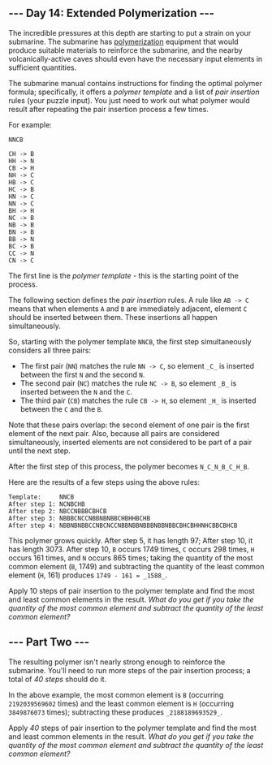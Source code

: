 \--- Day 14: Extended Polymerization ---
----------------------------------------

The incredible pressures at this depth are starting to put a strain on your submarine. The submarine has [polymerization](https://en.wikipedia.org/wiki/Polymerization) equipment that would produce suitable materials to reinforce the submarine, and the nearby volcanically-active caves should even have the necessary input elements in sufficient quantities.

The submarine manual contains instructions for finding the optimal polymer formula; specifically, it offers a _polymer template_ and a list of _pair insertion_ rules (your puzzle input). You just need to work out what polymer would result after repeating the pair insertion process a few times.

For example:

    NNCB
    
    CH -> B
    HH -> N
    CB -> H
    NH -> C
    HB -> C
    HC -> B
    HN -> C
    NN -> C
    BH -> H
    NC -> B
    NB -> B
    BN -> B
    BB -> N
    BC -> B
    CC -> N
    CN -> C
    

The first line is the _polymer template_ - this is the starting point of the process.

The following section defines the _pair insertion_ rules. A rule like `AB -> C` means that when elements `A` and `B` are immediately adjacent, element `C` should be inserted between them. These insertions all happen simultaneously.

So, starting with the polymer template `NNCB`, the first step simultaneously considers all three pairs:

*   The first pair (`NN`) matches the rule `NN -> C`, so element `_C_` is inserted between the first `N` and the second `N`.
*   The second pair (`NC`) matches the rule `NC -> B`, so element `_B_` is inserted between the `N` and the `C`.
*   The third pair (`CB`) matches the rule `CB -> H`, so element `_H_` is inserted between the `C` and the `B`.

Note that these pairs overlap: the second element of one pair is the first element of the next pair. Also, because all pairs are considered simultaneously, inserted elements are not considered to be part of a pair until the next step.

After the first step of this process, the polymer becomes `N_C_N_B_C_H_B`.

Here are the results of a few steps using the above rules:

    Template:     NNCB
    After step 1: NCNBCHB
    After step 2: NBCCNBBBCBHCB
    After step 3: NBBBCNCCNBBNBNBBCHBHHBCHB
    After step 4: NBBNBNBBCCNBCNCCNBBNBBNBBBNBBNBBCBHCBHHNHCBBCBHCB
    

This polymer grows quickly. After step 5, it has length 97; After step 10, it has length 3073. After step 10, `B` occurs 1749 times, `C` occurs 298 times, `H` occurs 161 times, and `N` occurs 865 times; taking the quantity of the most common element (`B`, 1749) and subtracting the quantity of the least common element (`H`, 161) produces `1749 - 161 = _1588_`.

Apply 10 steps of pair insertion to the polymer template and find the most and least common elements in the result. _What do you get if you take the quantity of the most common element and subtract the quantity of the least common element?_

\--- Part Two ---
-----------------

The resulting polymer isn't nearly strong enough to reinforce the submarine. You'll need to run more steps of the pair insertion process; a total of _40 steps_ should do it.

In the above example, the most common element is `B` (occurring `2192039569602` times) and the least common element is `H` (occurring `3849876073` times); subtracting these produces `_2188189693529_`.

Apply _40_ steps of pair insertion to the polymer template and find the most and least common elements in the result. _What do you get if you take the quantity of the most common element and subtract the quantity of the least common element?_